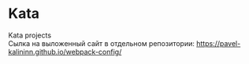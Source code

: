 # Kata  
Kata projects  
Сылка на выложенный сайт в отдельном репозитории: https://pavel-kalininn.github.io/webpack-config/  
